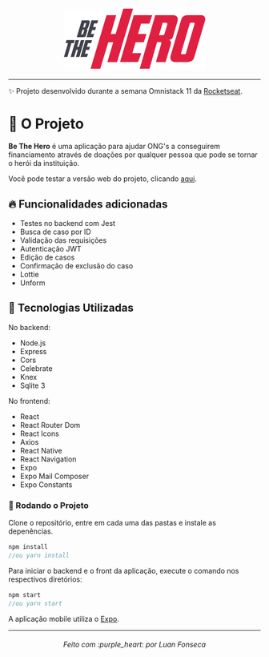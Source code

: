 
<h4 align="center">
<img src="https://github.com/luanfonsecap/be-the-hero/blob/master/mobile/src/assets/logo@3x.png?raw=true" />
</h4>

---
:sparkles: Projeto desenvolvido durante a semana Omnistack 11 da [Rocketseat](https://github.com/Rocketseat). 

# :muscle: O Projeto

**Be The Hero** é uma aplicação para ajudar ONG's a conseguirem financiamento através de doações por qualquer pessoa que pode se tornar o herói da instituição.

Você pode testar a versão web do projeto, clicando [aqui](https://luanfonsecap-be-the-hero.netlify.app/).

## :fire: Funcionalidades adicionadas

 - Testes no backend com Jest
 - Busca de caso por ID
 - Validação das requisições 
 - Autenticação JWT
 - Edição de casos
 - Confirmação de exclusão do caso
 - Lottie
 - Unform

## :rocket: Tecnologias Utilizadas

No backend:

- Node.js
- Express
- Cors
- Celebrate
- Knex
- Sqlite 3

No frontend:

- React
- React Router Dom
- React Icons
- Axios
- React Native
- React Navigation
- Expo
- Expo Mail Composer
- Expo Constants

### :dvd: Rodando o Projeto

Clone o repositório, entre em cada uma das pastas e instale as depenências.
```javascript
npm install 
//ou yarn install
```

Para iniciar o backend e o front da aplicação, execute o comando nos respectivos diretórios:
```javascript
npm start
//ou yarn start
```

A aplicação mobile utiliza o [Expo](https://expo.io/).

---

<h6 align="center">
	Feito com :purple_heart: por Luan Fonseca
</h6>
